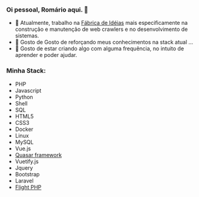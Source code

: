 ### Oi pessoal, Romário aqui. 👋

- 🔭 Atualmente, trabalho na [Fábrica de Idéias](http://www.fabricadeideias.com.br)
mais especificamente na construção e manutenção de web crawlers e no desenvolvimento de sistemas.
- 🌱 Gosto de Gosto de reforçando meus conhecimentos na stack atual ...
- 👯 Gosto de estar criando algo com alguma frequência, no intuito de aprender e poder ajudar.

### Minha Stack:
- PHP
- Javascript
- Python
- Shell
- SQL
- HTML5
- CSS3
- Docker
- Linux
- MySQL
- Vue.js
- [Quasar framework](https://quasar.dev)
- Vuetify.js
- Jquery
- Bootstrap
- Laravel
- [Flight PHP](https://flightphp.com)
